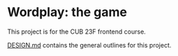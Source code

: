 # Wordplay: the game

This project is for the CUB 23F frontend course.

[DESIGN.md](DESIGN.md) contains the general outlines for this project.

